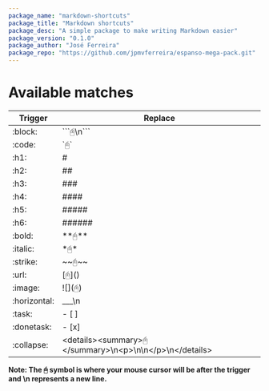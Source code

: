 ```yaml
---
package_name: "markdown-shortcuts"
package_title: "Markdown shortcuts"
package_desc: "A simple package to make writing Markdown easier"
package_version: "0.1.0"
package_author: "José Ferreira"
package_repo: "https://github.com/jpmvferreira/espanso-mega-pack.git"
---
```


# Available matches
| Trigger      | Replace                                                |
|--------------|--------------------------------------------------------|
| :block:      | \```🖰\n```                                             |
| :code:       | \`🖰`                                                   |
| :h1:         | #                                                      |
| :h2:         | ##                                                     |
| :h3:         | ###                                                    |
| :h4:         | ####                                                   |
| :h5:         | #####                                                  |
| :h6:         | ######                                                 |
| :bold:       | \*\*🖰**                                                |
| :italic:     | \*🖰\*                                                  |
| :strike:     | \~\~🖰~~                                                |
| :url:        | \[🖰]()                                                 |
| :image:      | !\[](🖰)                                                |
| :horizontal: | ___\n                                                  |
| :task:       | - [ ]                                                  |
| :donetask:   | - [x]                                                  |
| :collapse:   | \<details>\<summary>🖰\</summary>\n\<p>\n\n\</p>\n\</details> |

**Note: The 🖰 symbol is where your mouse cursor will be after the trigger and \n represents a new line.**
